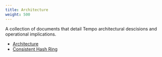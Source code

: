 ```yaml
---
title: Architecture
weight: 500
---
```


A collection of documents that detail Tempo architectural descisions and operational implications.

- [Architecture](architecture/)
- [Consistent Hash Ring](consistent-hash-ring/)
